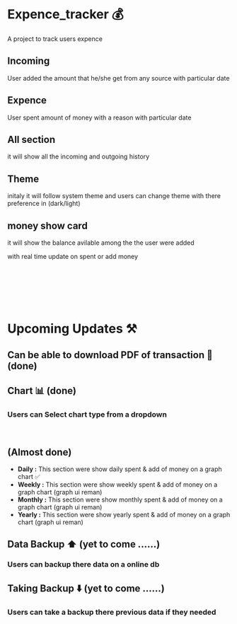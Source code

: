 # Expence_tracker 💰

A project to track users expence 

## Incoming 

User added the amount that he/she get from any source  with particular date 

## Expence 
User spent amount of money with a reason with particular date

## All section

it will show all the incoming and outgoing history


## Theme 

initaly it will follow system theme and users can change theme with there preference in (dark/light)

## money show card

it will show the balance avilable among the the user were added 

with real time update on spent or add money


<br>
<br>
<br>
<br>
<br>



# Upcoming Updates ⚒️
## Can be able to download PDF of  transaction 📄 (done)
## Chart 📊  (done)
   ### Users can Select chart type from a dropdown
   <br>



 ## (Almost done)
  - **Daily :**    This section were show daily spent  & add of money on a graph  chart ✅
  - **Weekly :**  This section were show weekly spent  & add of money on a graph  chart (graph ui reman)
  - **Monthly :**  This section were show monthly spent  & add of money on a graph  chart (graph ui reman)
  - **Yearly :**  This section were show yearly spent  & add of money on a graph  chart (graph ui reman)

  ## Data Backup ⬆️ (yet to come  ......)

###  Users can backup there data on a online db 

  ## Taking Backup ⬇️  (yet to come  ......)

 ### Users can take a backup there previous data if they needed

    

